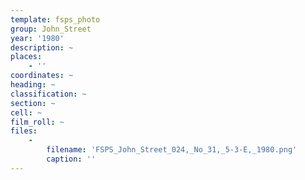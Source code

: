 ```yaml
---
template: fsps_photo
group: John_Street
year: '1980'
description: ~
places:
    - ''
coordinates: ~
heading: ~
classification: ~
section: ~
cell: ~
film_roll: ~
files:
    -
        filename: 'FSPS_John_Street_024,_No_31,_5-3-E,_1980.png'
        caption: ''
---
```

